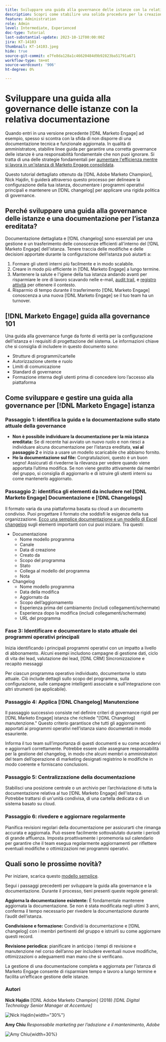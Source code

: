```yaml
---
title: Sviluppare una guida alla governance delle istanze con la relativa documentazione
description: Scopri come stabilire una solida procedura per la creazione e la manutenzione della documentazione e del registro modifiche per l’istanza di Marketo Engage. In questo modo non solo si risparmia tempo per la condivisione delle conoscenze del team, ma si migliora anche lo stato e l’efficienza dell’istanza.
feature: Administration
role: Admin
level: Intermediate, Experienced
doc-type: Tutorial
last-substantial-update: 2023-10-12T00:00:00Z
jira: KT-14103
thumbnail: KT-14103.jpeg
hide: true
source-git-commit: e7fe8da128a1c46620484d9b92823ba51791a671
workflow-type: tm+mt
source-wordcount: '906'
ht-degree: 0%

---
```



# Sviluppare una guida alla governance delle istanze con la relativa documentazione

Quando entri in una versione precedente [!DNL Marketo Engage] ad esempio, spesso si scontra con la sfida di non disporre di una documentazione tecnica e funzionale aggiornata. In qualità di amministratore, stabilire linee guida per garantire una corretta governance delle istanze è una responsabilità fondamentale che non puoi ignorare. Si tratta di una delle strategie fondamentali per [aumentare l&#39;efficienza mentre si lavora in un&#39;istanza di Marketo Engage consolidata](https://nation.marketo.com/t5/champion-program-blogs/3-tips-to-increase-your-efficiency-in-an-inherited-instance/ba-p/247582).

Questo tutorial dettagliato ottenuto da [!DNL Adobe Marketo Champion], Nick Hajdin, ti guiderà attraverso questo processo per delineare la configurazione della tua istanza, documentare i programmi operativi principali e mantenere un [!DNL changelog] per applicare una rigida politica di governance.

## Perché sviluppare una guida alla governance delle istanze e una documentazione per l’istanza ereditata?

Documentazione dettagliata e [!DNL changelog] sono essenziali per una gestione e un trasferimento delle conoscenze efficienti all&#39;interno del [!DNL Marketo Engage] dell&#39;istanza. Tenere traccia delle modifiche e delle decisioni apportate durante la configurazione dell’istanza può aiutarti a:

1. Formare gli utenti interni più facilmente e in modo scalabile.
2. Creare in modo più efficiente in [!DNL Marketo Engage] a lungo termine.
3. Mantenere la salute e l&#39;igiene della tua istanza andando avanti per risparmiare le ore di lavoro scavando nelle e-mail, [audit trail](https://experienceleague.adobe.com/docs/marketo/using/product-docs/administration/audit-trail/audit-trail-overview.html), e [registro attività](https://experienceleague.adobe.com/docs/marketo/using/product-docs/core-marketo-concepts/smart-lists-and-static-lists/managing-people-in-smart-lists/locate-the-activity-log-for-a-person.html) per ottenere il contesto.
4. Risparmio di tempo durante il trasferimento [!DNL Marketo Engage] conoscenza a una nuova [!DNL Marketo Engage] se il tuo team ha un turnover.

## [!DNL Marketo Engage] guida alla governance 101

Una guida alla governance funge da fonte di verità per la configurazione dell’istanza e i requisiti di progettazione del sistema. Le informazioni chiave che si consiglia di includere in questo documento sono:

* Strutture di programmi/cartelle
* Autorizzazione utente e ruolo
* Limiti di comunicazione
* Standard di governance
* Formazione interna degli utenti prima di concedere loro l’accesso alla piattaforma

## Come sviluppare e gestire una guida alla governance per [!DNL Marketo Engage] istanza

### Passaggio 1: identifica la guida e la documentazione sullo stato attuale della governance

* **Non è possibile individuare la documentazione per la mia istanza ereditata:** Se di recente hai avviato un nuovo ruolo e non riesci a individuare alcuna documentazione per l’istanza ereditata, **vai al passaggio 2** e inizia a usare un modello scaricabile che abbiamo fornito.
* **Ho la documentazione sul file:** Congratulazioni, questo è un buon segno! Assicurati di rivederne la rilevanza per vedere quando viene apportata l’ultima modifica. Se non viene gestito attivamente dai membri del gruppo, si consiglia di aggiornarlo e di istruire gli utenti interni su come mantenerlo aggiornato.

### Passaggio 2: identifica gli elementi da includere nel [!DNL Marketo Engage] Documentazione e [!DNL Changelogs]

Il formato varia da una piattaforma basata su cloud a un documento condiviso. Puoi progettare il formato che soddisfi le esigenze della tua organizzazione. [Ecco una semplice documentazione e un modello di Excel changelog](/help/tutorial-inherited-instance/_assets/downloads/Adobe_Marketo_Engage_Inherited_Instance_Documentation-Changlog.xlsx) sugli elementi importanti con cui puoi iniziare. Tra questi:

* Documentazione
   * Nome modello programma
   * Canale
   * Data di creazione
   * Creato da
   * Scopo del programma
   * Stato
   * Collega al modello del programma
   * Nota
* Changelog
   * Nome modello programma
   * Data della modifica
   * Aggiornato da
   * Scopo dell’aggiornamento
   * Esperienza prima del cambiamento (includi collegamenti/schermate)
   * Esperienza dopo la modifica (includi collegamenti/schermate)
   * URL del programma

### Fase 3: Identificare e documentare lo stato attuale dei programmi operativi principali

Inizia identificando i principali programmi operativi con un impatto a livello di abbonamento. Alcuni esempi includono campagne di gestione dati, ciclo di vita dei lead, valutazione dei lead, [!DNL CRM] Sincronizzazione e recapito messaggi

Per ciascun programma operativo individuato, documentarne lo stato attuale. Ciò include dettagli sullo scopo del programma, sulla configurazione, sulle campagne intelligenti associate e sull’integrazione con altri strumenti (se applicabile).

### Passaggio 4: Applica [!DNL Changelog] Manutenzione

Il passaggio successivo consiste nel definire criteri di governance rigidi per [!DNL Marketo Engage] istanza che richiede &quot;[!DNL Changelog] manutenzione.&quot; Questo criterio garantisce che tutti gli aggiornamenti apportati ai programmi operativi nell’istanza siano documentati in modo esauriente.

Informa il tuo team sull’importanza di questi documenti e su come accedervi e aggiornarli correttamente. Potrebbe essere utile assegnare responsabilità per la gestione del changelog, in modo che alcuni membri o amministratori del team dell’operazione di marketing designati registrino le modifiche in modo coerente e forniscano conclusioni.

### Passaggio 5: Centralizzazione della documentazione

Stabilisci una posizione centrale o un archivio per l’archiviazione di tutta la documentazione relativa al tuo [!DNL Marketo Engage] dell&#39;istanza. Potrebbe trattarsi di un&#39;unità condivisa, di una cartella dedicata o di un sistema basato su cloud.

### Passaggio 6: rivedere e aggiornare regolarmente

Pianifica revisioni regolari della documentazione per assicurarti che rimanga accurata e aggiornata. Può essere facilmente sottovalutato durante i periodi di grande affluenza. Imposta proattivamente i promemoria sul calendario per garantire che il team esegua regolarmente aggiornamenti per riflettere eventuali modifiche o ottimizzazioni nei programmi operativi.

## Quali sono le prossime novità?

Per iniziare, scarica questo [modello semplice](/help/tutorial-inherited-instance/_assets/downloads/Adobe_Marketo_Engage_Inherited_Instance_Documentation-Changlog.xlsx).

Segui i passaggi precedenti per sviluppare la guida alla governance e la documentazione. Durante il processo, tieni presenti queste regole generali:

**Aggiorna la documentazione esistente:**
È fondamentale mantenere aggiornata la documentazione. Se non è stata modificata negli ultimi 3 anni, conferma il tempo necessario per rivedere la documentazione durante l’audit dell’istanza.

**Condivisione e formazione:**
Condividi la documentazione e [!DNL changelog] con i membri pertinenti del gruppo e istruirli su come aggiornare questi record.

**Revisione periodica:** pianificare in anticipo i tempi di revisione e manutenzione nel corso dell’anno per includere eventuali nuove modifiche, ottimizzazioni o adeguamenti man mano che si verificano.

La gestione di una documentazione completa e aggiornata per l’istanza di Marketo Engage consente di risparmiare tempo e lavoro a lungo termine e facilita un’efficace gestione delle istanze.

### Autori

**Nick Hajdin**
[!DNL Adobe Marketo Champion] (2018)
*[!DNL Digital Technology Senior Manager at Accenture]*

![Nick Hajdin](/help/tutorial-inherited-instance/_assets/authors/Customer_Author_Nicholas_Hajdin.png){width="30%"}

**Amy Chiu**
*Responsabile marketing per l’adozione e il mantenimento, Adobe*

![Amy Chiu](/help/tutorial-inherited-instance/_assets/authors/Adobe_Author_Amy_Chiu.png){width=30%}
